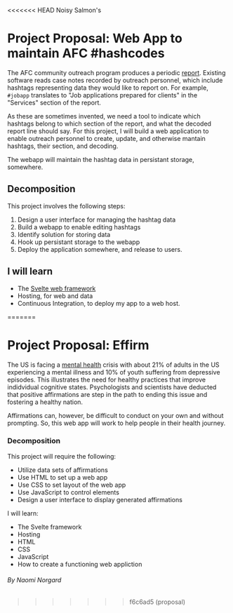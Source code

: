 <<<<<<< HEAD
Noisy Salmon's

# Project Proposal: Web App to maintain AFC #hashcodes

The AFC community outreach program produces a periodic [report](https://docs.google.com/document/d/1RyCfUrk4by9SqNUStuE6JU2Bz7ofb3orshPpcCiHxfY/edit?usp=sharing).  Existing software reads case notes recorded by outreach personnel, which include hashtags representing data they would like to report on.  For example, `#jobapp` translates to "Job applications prepared for clients" in the "Services" section of the report.

As these are sometimes invented, we need a tool to indicate which hashtags belong to which section of the report, and what the decoded report line should say.  For this project, I will build a web application to enable outreach personnel to create, update, and otherwise mantain hashtags, their section, and decoding.

The webapp will maintain the hashtag data in persistant storage, somewhere.

## Decomposition

This project involves the following steps:
1. Design a user interface for managing the hashtag data
2. Build a webapp to enable editing hashtags
3. Identify solution for storing data
4. Hook up persistant storage to the webapp
5. Deploy the application somewhere, and release to users.

## I will learn

- The [Svelte web framework](https://learn.svelte.dev/) 
- Hosting, for web and data
- Continuous Integration, to deploy my app to a web host.



=======
# Project Proposal: Effirm

The US is facing a [mental health](https://mhanational.org/issues/state-mental-health-america) crisis with about 21% of adults in the US experiencing a mental illness and 10% of youth suffering 
from depressive episodes. This illustrates the need for healthy practices that improve indidvidual cognitive states. Psychologists and scientists have deducted that positive affirmations
are step in the path to ending this issue and fostering a healthy nation. 

Affirmations can, however, be difficult to conduct on your own and without prompting. So, this web app will work to help people in their health journey. 

### Decomposition

This project will require the following:

+ Utilize data sets of affirmations
+ Use HTML to set up a web app
+ Use CSS to set layout of the web app
+ Use JavaScript to control elements 
+ Design a user interface to display generated affirmations

I will learn:

+ The Svelte framework
+ Hosting
+ HTML
+ CSS
+ JavaScript
+ How to create a functioning web appliction

###### By Naomi Norgard
>>>>>>> f6c6ad5 (proposal)
